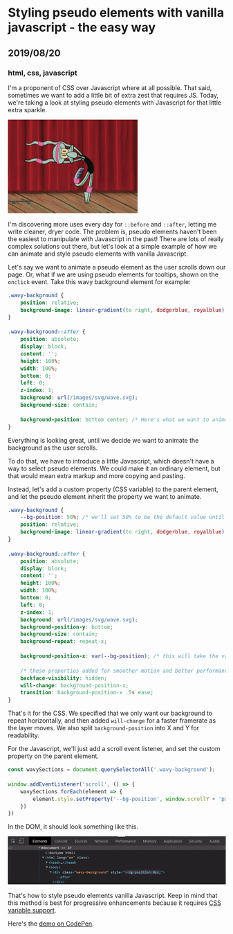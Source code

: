 # Styling pseudo elements with vanilla javascript - the easy way
## 2019/08/20
### html, css, javascript

I'm a proponent of CSS over Javascript where at all possible. That said, sometimes we want to add a little bit of extra zest that requires JS. Today, we're taking a look at styling pseudo elements with Javascript for that little extra sparkle.

![squidward dancing gif](/images/blog/squidward-dance.gif)

I'm discovering more uses every day for `::before` and `::after`, letting me write cleaner, dryer code.  The problem is, pseudo elements haven't been the easiest to manipulate with Javascript in the past! There are lots of really complex solutions out there, but let's look at a simple example of how we can animate and style pseudo elements with vanilla Javascript.

Let's say we want to animate a pseudo element as the user scrolls down our page.  Or, what if we are using pseudo elements for tooltips, shown on the `onclick` event. Take this wavy background element for example:

```css
.wavy-background {
    position: relative;
    background-image: linear-gradient(to right, dodgerblue, royalblue);
}

.wavy-background::after {
    position: absolute;
    display: block;
    content: '';
    height: 100%;
    width: 100%;
    bottom: 0;
    left: 0;
    z-index: 1;
    background: url(/images/svg/wave.svg);
    background-size: contain;
    
    background-position: bottom center; /* Here's what we want to animate */
}
```

Everything is looking great, until we decide we want to animate the background as the user scrolls.

To do that, we have to introduce a little Javascript, which doesn't have a way to select pseudo elements. We could make it an ordinary element, but that would mean extra markup and more copying and pasting.

Instead, let's add a custom property (CSS variable) to the parent element, and let the pseudo element inherit the property we want to animate.

```css
.wavy-background {
    --bg-position: 50%; /* we'll set 50% to be the default value until it's changed */
    position: relative;
    background-image: linear-gradient(to right, dodgerblue, royalblue);
}

.wavy-background::after {
    position: absolute;
    display: block;
    content: '';
    height: 100%;
    width: 100%;
    bottom: 0;
    left: 0;
    z-index: 1;
    background: url(/images/svg/wave.svg);
    background-position-y: bottom;
    background-size: contain;
    background-repeat: repeat-x;

    background-position-x: var(--bg-position); /* this will take the value of the custom property we added on the parent class */

    /* these properties added for smoother motion and better performance */
    backface-visibility: hidden;
    will-change: background-position-x;
    transition: background-position-x .5s ease;
}
```

That's it for the CSS.  We specified that we only want our background to repeat horizontally, and then added `will-change` for a faster framerate as the layer moves.  We also split `background-position` into X and Y for readability.

For the Javascript, we'll just add a scroll event listener, and set the custom property on the parent element.

```javascript
const wavySections = document.querySelectorAll('.wavy-background');

window.addEventListener('scroll', () => {
    wavySections.forEach(element => {
        element.style.setProperty('--bg-position', window.scrollY + 'px');
    })
})
```

In the DOM, it should look something like this.

![animating-background-position-of-a-pseudo-element](/images/blog/animating-background-position-of-a-pseudo-element.gif)


That's how to style pseudo elements vanilla Javascript. Keep in mind that this method is best for progressive enhancements because it requires [CSS variable support](https://caniuse.com/#feat=css-variables).

Here's the [demo on CodePen](https://codepen.io/bradeneast/pen/rNBWNBK).